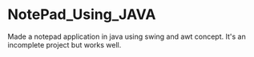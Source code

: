 # NotePad_Using_JAVA
Made a notepad application in java using swing and awt concept. It's an incomplete project but works well.
